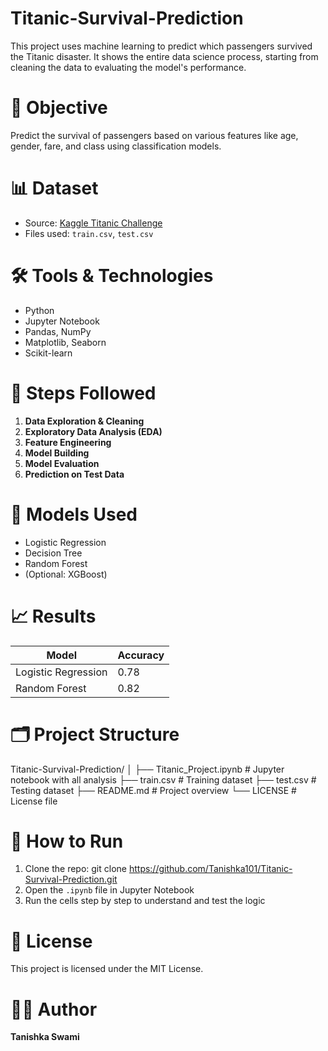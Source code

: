 # Titanic-Survival-Prediction

This project uses machine learning to predict which passengers survived the Titanic disaster. It shows the entire data science process, starting from cleaning the data to evaluating the model's performance.

# 🎯 Objective

Predict the survival of passengers based on various features like age, gender, fare, and class using classification models.

# 📊 Dataset

- Source: [Kaggle Titanic Challenge](https://www.kaggle.com/competitions/titanic)
- Files used: `train.csv`, `test.csv`

# 🛠️ Tools & Technologies

- Python
- Jupyter Notebook
- Pandas, NumPy
- Matplotlib, Seaborn
- Scikit-learn

# 🧠 Steps Followed

1. **Data Exploration & Cleaning**
2. **Exploratory Data Analysis (EDA)**
3. **Feature Engineering**
4. **Model Building**
5. **Model Evaluation**
6. **Prediction on Test Data**

# 🤖 Models Used

- Logistic Regression
- Decision Tree
- Random Forest
- (Optional: XGBoost)

# 📈 Results

| Model              | Accuracy |
|--------------------|----------|
| Logistic Regression| 0.78     |
| Random Forest      | 0.82     |

# 🗂️ Project Structure

Titanic-Survival-Prediction/
│
├── Titanic_Project.ipynb # Jupyter notebook with all analysis
├── train.csv # Training dataset
├── test.csv # Testing dataset
├── README.md # Project overview
└── LICENSE # License file


# 🚀 How to Run

1. Clone the repo:
git clone https://github.com/Tanishka101/Titanic-Survival-Prediction.git
2. Open the `.ipynb` file in Jupyter Notebook
3. Run the cells step by step to understand and test the logic

# 📄 License

This project is licensed under the MIT License.

# 👩‍💻 Author

**Tanishka Swami**
